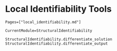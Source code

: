 # Local Identifiability Tools

```@index
Pages=["local_identifiability.md"]
```

```@meta
CurrentModule=StructuralIdentifiability
```

```@docs
StructuralIdentifiability.differentiate_solution
StructuralIdentifiability.differentiate_output
```
